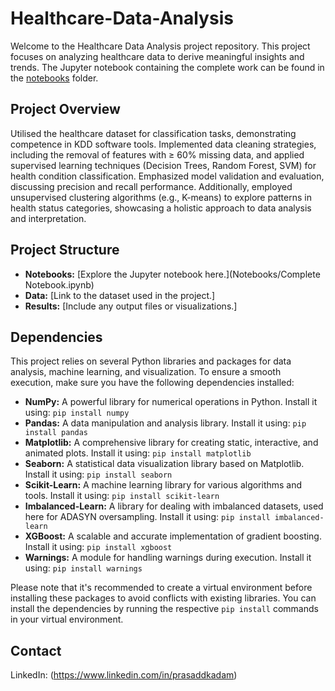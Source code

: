 # Healthcare-Data-Analysis

Welcome to the Healthcare Data Analysis project repository. This project focuses on analyzing healthcare data to derive meaningful insights and trends. The Jupyter notebook containing the complete work can be found in the [notebooks](./Notebooks/) folder.

## Project Overview

Utilised the healthcare dataset for classification tasks, demonstrating competence in KDD software tools. Implemented data cleaning strategies, including the removal of features with ≥ 60% missing data, and applied supervised learning techniques (Decision Trees, Random Forest, SVM) for health condition classification. Emphasized model validation and evaluation, discussing precision and recall performance. Additionally, employed unsupervised clustering algorithms (e.g., K-means) to explore patterns in health status categories, showcasing a holistic approach to data analysis and interpretation.

## Project Structure

- **Notebooks:** [Explore the Jupyter notebook here.](Notebooks/Complete Notebook.ipynb)
- **Data:** [Link to the dataset used in the project.]
- **Results:** [Include any output files or visualizations.]

## Dependencies

This project relies on several Python libraries and packages for data analysis, machine learning, and visualization. To ensure a smooth execution, make sure you have the following dependencies installed:

- **NumPy:** A powerful library for numerical operations in Python. Install it using: `pip install numpy` 
- **Pandas:** A data manipulation and analysis library. Install it using: `pip install pandas`
- **Matplotlib:** A comprehensive library for creating static, interactive, and animated plots. Install it using: `pip install matplotlib`
- **Seaborn:** A statistical data visualization library based on Matplotlib. Install it using: `pip install seaborn`
- **Scikit-Learn:** A machine learning library for various algorithms and tools. Install it using: `pip install scikit-learn`
- **Imbalanced-Learn:** A library for dealing with imbalanced datasets, used here for ADASYN oversampling. Install it using: `pip install imbalanced-learn`
- **XGBoost:** A scalable and accurate implementation of gradient boosting. Install it using: `pip install xgboost`
- **Warnings:** A module for handling warnings during execution. Install it using: `pip install warnings`

Please note that it's recommended to create a virtual environment before installing these packages to avoid conflicts with existing libraries. You can install the dependencies by running the respective `pip install` commands in your virtual environment.




## Contact
LinkedIn: (https://www.linkedin.com/in/prasaddkadam)

